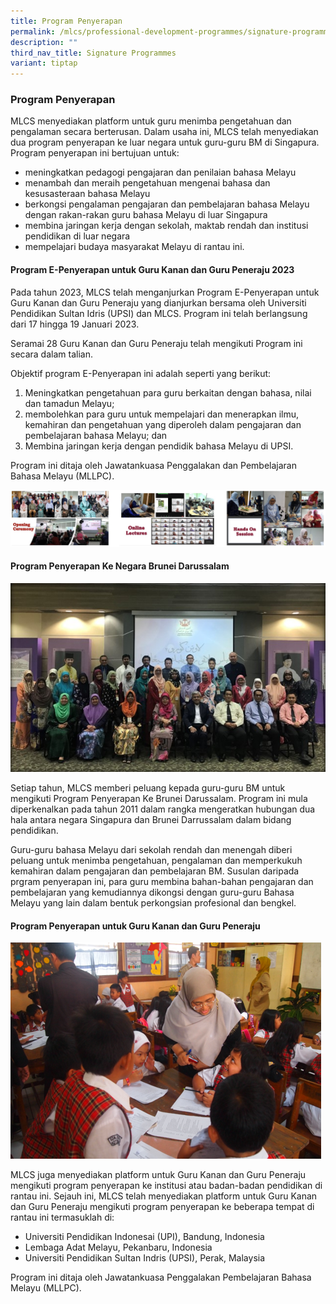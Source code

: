 ```yaml
---
title: Program Penyerapan
permalink: /mlcs/professional-development-programmes/signature-programme-program-teras/immersion-programme/
description: ""
third_nav_title: Signature Programmes
variant: tiptap
---
```

### **Program Penyerapan**

MLCS menyediakan platform untuk guru menimba pengetahuan dan pengalaman secara berterusan. Dalam usaha ini, MLCS telah menyediakan dua program penyerapan ke luar negara untuk guru-guru BM di Singapura. Program penyerapan ini bertujuan untuk:

*   meningkatkan pedagogi pengajaran dan penilaian bahasa Melayu
*   menambah dan meraih pengetahuan mengenai bahasa dan kesusasteraan bahasa Melayu
*   berkongsi pengalaman pengajaran dan pembelajaran bahasa Melayu dengan rakan-rakan guru bahasa Melayu di luar Singapura
*   membina jaringan kerja dengan sekolah, maktab rendah dan institusi pendidikan di luar negara
*   mempelajari budaya masyarakat Melayu di rantau ini.


#### **Program E-Penyerapan untuk Guru Kanan dan Guru Peneraju 2023**

Pada tahun 2023, MLCS telah menganjurkan Program E-Penyerapan untuk Guru Kanan dan Guru Peneraju yang dianjurkan bersama oleh Universiti Pendidikan Sultan Idris (UPSI) dan MLCS. Program ini telah berlangsung dari 17 hingga 19 Januari 2023.

Seramai 28 Guru Kanan dan Guru Peneraju telah mengikuti Program ini secara dalam talian.

Objektif program E-Penyerapan ini adalah seperti yang berikut:

1.  Meningkatkan pengetahuan para guru berkaitan dengan bahasa, nilai dan tamadun Melayu;
2.  membolehkan para guru untuk mempelajari dan menerapkan ilmu, kemahiran dan pengetahuan yang diperoleh dalam pengajaran dan pembelajaran bahasa Melayu; dan
3.  Membina jaringan kerja dengan pendidik bahasa Melayu di UPSI.

Program ini ditaja oleh Jawatankuasa Penggalakan dan Pembelajaran Bahasa Melayu (MLLPC).

![Immersion 2023](/images/Immersion%202023.jpg)
  

#### **Program Penyerapan Ke Negara Brunei Darussalam**

![Program Penyerapan Ke Negara Brunei Darussalam](/images/immersion20.jpeg)

Setiap tahun, MLCS memberi peluang kepada guru-guru BM untuk mengikuti Program Penyerapan Ke Brunei Darussalam. Program ini mula diperkenalkan pada tahun 2011 dalam rangka mengeratkan hubungan dua hala antara negara Singapura dan Brunei Darrussalam dalam bidang pendidikan.

Guru-guru bahasa Melayu dari sekolah rendah dan menengah diberi peluang untuk menimba pengetahuan, pengalaman dan memperkukuh kemahiran dalam pengajaran dan pembelajaran BM. Susulan daripada prgram penyerapan ini, para guru membina bahan-bahan pengajaran dan pembelajaran yang kemudiannya dikongsi dengan guru-guru Bahasa Melayu yang lain dalam bentuk perkongsian profesional dan bengkel.

#### **Program Penyerapan untuk Guru Kanan dan Guru Peneraju**

![Program Penyerapan untuk Guru Kanan dan Guru Peneraju](/images/immersion33.png)

MLCS juga menyediakan platform untuk Guru Kanan dan Guru Peneraju mengikuti program penyerapan ke institusi atau badan-badan pendidikan di rantau ini. Sejauh ini, MLCS telah menyediakan platform untuk Guru Kanan dan Guru Peneraju mengikuti program penyerapan ke beberapa tempat di rantau ini termasuklah di:

*   Universiti Pendidikan Indonesai (UPI), Bandung, Indonesia
*   Lembaga Adat Melayu, Pekanbaru, Indonesia
*   Universiti Pendidikan Sultan Indris (UPSI), Perak, Malaysia

Program ini ditaja oleh Jawatankuasa Penggalakan Pembelajaran Bahasa Melayu (MLLPC).